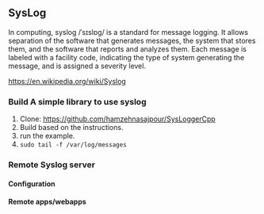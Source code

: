 ## SysLog
In computing, syslog /ˈsɪslɒɡ/ is a standard for message logging. It allows separation of the software that generates messages, the system that stores them, and the software that reports and analyzes them. Each message is labeled with a facility code, indicating the type of system generating the message, and is assigned a severity level. 

https://en.wikipedia.org/wiki/Syslog


### Build A simple library to use syslog

1. Clone: https://github.com/hamzehnasajpour/SysLoggerCpp
2. Build based on the instructions.
3. run the example.
4. `sudo tail -f /var/log/messages`

### Remote Syslog server
#### Configuration

#### Remote apps/webapps

